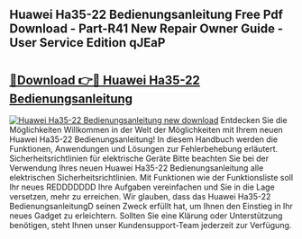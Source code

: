 ## Huawei Ha35-22 Bedienungsanleitung Free Pdf Download - Part-R41 New Repair Owner Guide - User Service Edition qJEaP

# <h2><a href="http://df44lh.blite.top/?on=Huawei+Ha35-22+Bedienungsanleitung">🔗Download 👉🔴 Huawei Ha35-22 Bedienungsanleitung</a></h2>

[![Huawei Ha35-22 Bedienungsanleitung new download](https://i.imgur.com/lujVjoI.png)](http://df44lh.blite.top/?on=Huawei+Ha35-22+Bedienungsanleitung)
Entdecken Sie die Möglichkeiten Willkommen in der Welt der Möglichkeiten mit Ihrem neuen Huawei Ha35-22 Bedienungsanleitung! In diesem Handbuch werden die Funktionen, Anwendungen und Lösungen zur Fehlerbehebung erläutert. Sicherheitsrichtlinien für elektrische Geräte Bitte beachten Sie bei der Verwendung Ihres neuen Huawei Ha35-22 Bedienungsanleitung alle elektrischen Sicherheitsrichtlinien. Mit Funktionen wie der Funktionsliste soll Ihr neues REDDDDDDD Ihre Aufgaben vereinfachen und Sie in die Lage versetzen, mehr zu erreichen. Wir glauben, dass das Huawei Ha35-22 BedienungsanleitungD seinen Zweck erfüllt hat, um Ihnen den Einstieg in Ihr neues Gadget zu erleichtern. Sollten Sie eine Klärung oder Unterstützung benötigen, steht Ihnen unser Kundensupport-Team jederzeit zur Verfügung.
